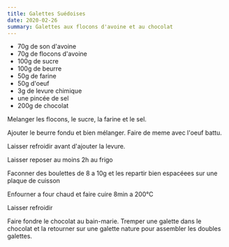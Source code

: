 ```yaml
---
title: Galettes Suédoises
date: 2020-02-26
summary: Galettes aux flocons d'avoine et au chocolat
---
```


* 70g de son d'avoine
* 70g de flocons d'avoine
* 100g de sucre
* 100g de beurre
* 50g de farine
* 50g d'oeuf
* 3g de levure chimique
* une pincée de sel
* 200g de chocolat


Melanger les flocons, le sucre, la farine et le sel.

Ajouter le beurre fondu et bien mélanger. Faire de meme avec l'oeuf battu.

Laisser refroidir avant d'ajouter la levure.

Laisser reposer au moins 2h au frigo

Faconner des boulettes de 8 a 10g et les repartir bien espacéees sur une plaque de cuisson

Enfourner a four chaud et faire cuire 8min a 200°C

Laisser refroidir

Faire fondre le chocolat au bain-marie. Tremper une galette dans le chocolat et la retourner sur une galette nature pour assembler les doubles galettes.


